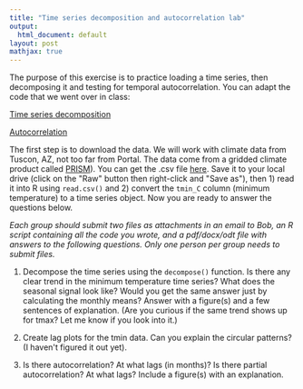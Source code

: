 ```yaml
---
title: "Time series decomposition and autocorrelation lab"
output:
  html_document: default
layout: post
mathjax: true
---
```


The purpose of this exercise is to practice loading a time series, then decomposing
it and testing for temporal autocorrelation. You can adapt the code that we
went over in class:

[Time series decomposition](https://github.com/bobshriver/UNR-EcoForecast/blob/main/lectures/decomp_tutorial.R)

[Autocorrelation](https://github.com/bobshriver/UNR-EcoForecast/blob/main/lectures/autocorrelation.R)

The first step is to download the data. We will work with climate data
from Tuscon, AZ, not too far from Portal. The data come from a gridded climate product called
[PRISM](http://www.prism.oregonstate.edu/explorer/)). You can get the .csv file [here](https://github.com/bobshriver/UNR-EcoForecast/blob/main/data/tucson_prism_monthly.csv).
Save it to your local drive (click on the "Raw" button then right-click and
"Save as"), then 1) read it into R using `read.csv()` and 2) 
convert the `tmin_C` column (minimum temperature) to a time series object. 
Now you are ready to answer the questions below.

*Each group should submit two files as attachments in an email to Bob,  an R script containing all the code you wrote, and a pdf/docx/odt file with answers to the following questions. Only one person per group needs to submit files.*

1) Decompose the time series using the `decompose()` function. Is there any clear
trend in the minimum temperature time series? What does the seasonal signal look
like? Would you get the same answer
just by calculating the monthly means? Answer with a figure(s) and a few 
sentences of explanation. (Are you curious if the same trend shows up for 
tmax? Let me know if you look into it.)

2) Create lag plots for the tmin data. Can you explain the circular patterns?
(I haven't figured it out yet).

3) Is there autocorrelation? At what lags (in months)? Is there partial autocorrelation? At what lags? Include a figure(s) with an explanation.



